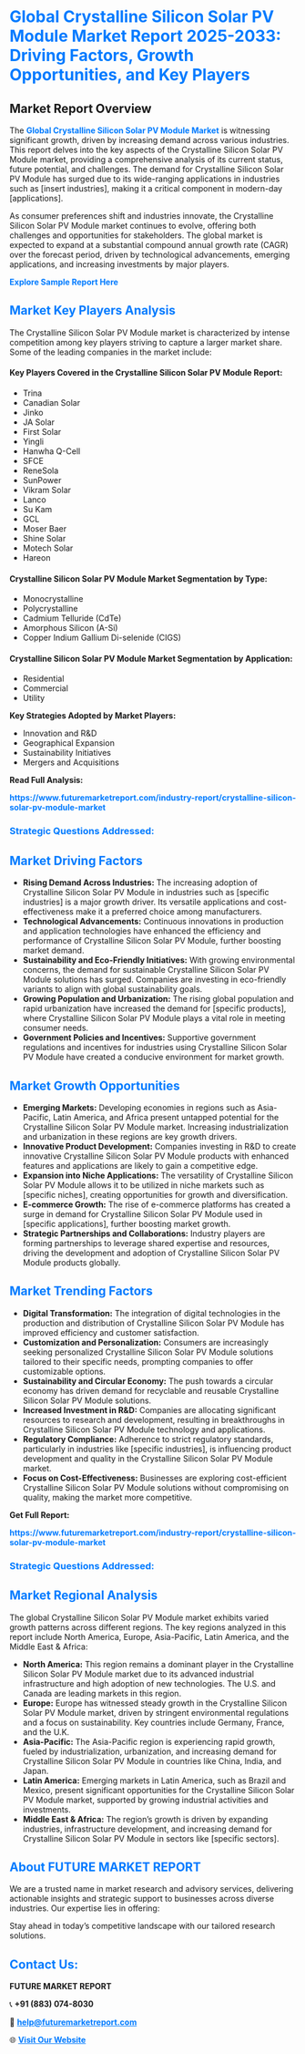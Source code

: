 <h1 style="color: #007BFF;">Global Crystalline Silicon Solar PV Module Market Report 2025-2033: Driving Factors, Growth Opportunities, and Key Players</h1>

<section id="overview">
<h2>Market Report Overview</h2>
<p>The <a href="https://www.futuremarketreport.com/industry-report/crystalline-silicon-solar-pv-module-market" style="color: #007BFF; text-decoration: none;"><strong>Global Crystalline Silicon Solar PV Module Market</strong></a> is witnessing significant growth, driven by increasing demand across various industries. This report delves into the key aspects of the Crystalline Silicon Solar PV Module market, providing a comprehensive analysis of its current status, future potential, and challenges. The demand for Crystalline Silicon Solar PV Module has surged due to its wide-ranging applications in industries such as [insert industries], making it a critical component in modern-day [applications].</p>
<p>As consumer preferences shift and industries innovate, the Crystalline Silicon Solar PV Module market continues to evolve, offering both challenges and opportunities for stakeholders. The global market is expected to expand at a substantial compound annual growth rate (CAGR) over the forecast period, driven by technological advancements, emerging applications, and increasing investments by major players.</p>
</section>

<section id="overview">
<p><a href="https://www.futuremarketreport.com/request-sample/reportId=50714" style="color: #007BFF; text-decoration: none;"><strong>Explore Sample Report Here</strong></a></p>
</section>

<section id="key-players">
<h2 style="color: #007BFF;">Market Key Players Analysis</h2>
<p>The Crystalline Silicon Solar PV Module market is characterized by intense competition among key players striving to capture a larger market share. Some of the leading companies in the market include:</p>
<h4>Key Players Covered in the Crystalline Silicon Solar PV Module Report:</h4>
<ul><li>Trina</li><li>Canadian Solar</li><li>Jinko</li><li>JA Solar</li><li>First Solar</li><li>Yingli</li><li>Hanwha Q-Cell</li><li>SFCE</li><li>ReneSola</li><li>SunPower</li><li>Vikram Solar</li><li>Lanco</li><li>Su Kam</li><li>GCL</li><li>Moser Baer</li><li>Shine Solar</li><li>Motech Solar</li><li>Hareon</li></ul>
<h4>Crystalline Silicon Solar PV Module Market Segmentation by Type:</h4>
<ul><li>Monocrystalline</li><li>Polycrystalline</li><li>Cadmium Telluride (CdTe)</li><li>Amorphous Silicon (A-Si)</li><li>Copper Indium Gallium Di-selenide (CIGS)</li></ul>

<h4>Crystalline Silicon Solar PV Module Market Segmentation by Application:</h4>
<ul><li>Residential</li><li>Commercial</li><li>Utility</li></ul>
<p><strong>Key Strategies Adopted by Market Players:</strong></p>
<ul>
<li>Innovation and R&D</li>
<li>Geographical Expansion</li>
<li>Sustainability Initiatives</li>
<li>Mergers and Acquisitions</li>
</ul>
</section>

<section>
<p><strong>Read Full Analysis: </strong></p><a href="https://www.futuremarketreport.com/industry-report/crystalline-silicon-solar-pv-module-market" style="color: #007BFF; text-decoration: none;"><strong>https://www.futuremarketreport.com/industry-report/crystalline-silicon-solar-pv-module-market</strong></a>
<h3 style="color: #007BFF;">Strategic Questions Addressed:</h3>
</section>

<section id="driving-factors">
<h2 style="color: #007BFF;">Market Driving Factors</h2>
<ul>
<li><strong>Rising Demand Across Industries:</strong> The increasing adoption of Crystalline Silicon Solar PV Module in industries such as [specific industries] is a major growth driver. Its versatile applications and cost-effectiveness make it a preferred choice among manufacturers.</li>
<li><strong>Technological Advancements:</strong> Continuous innovations in production and application technologies have enhanced the efficiency and performance of Crystalline Silicon Solar PV Module, further boosting market demand.</li>
<li><strong>Sustainability and Eco-Friendly Initiatives:</strong> With growing environmental concerns, the demand for sustainable Crystalline Silicon Solar PV Module solutions has surged. Companies are investing in eco-friendly variants to align with global sustainability goals.</li>
<li><strong>Growing Population and Urbanization:</strong> The rising global population and rapid urbanization have increased the demand for [specific products], where Crystalline Silicon Solar PV Module plays a vital role in meeting consumer needs.</li>
<li><strong>Government Policies and Incentives:</strong> Supportive government regulations and incentives for industries using Crystalline Silicon Solar PV Module have created a conducive environment for market growth.</li>
</ul>
</section>

<section id="growth-opportunities">
<h2 style="color: #007BFF;">Market Growth Opportunities</h2>
<ul>
<li><strong>Emerging Markets:</strong> Developing economies in regions such as Asia-Pacific, Latin America, and Africa present untapped potential for the Crystalline Silicon Solar PV Module market. Increasing industrialization and urbanization in these regions are key growth drivers.</li>
<li><strong>Innovative Product Development:</strong> Companies investing in R&D to create innovative Crystalline Silicon Solar PV Module products with enhanced features and applications are likely to gain a competitive edge.</li>
<li><strong>Expansion into Niche Applications:</strong> The versatility of Crystalline Silicon Solar PV Module allows it to be utilized in niche markets such as [specific niches], creating opportunities for growth and diversification.</li>
<li><strong>E-commerce Growth:</strong> The rise of e-commerce platforms has created a surge in demand for Crystalline Silicon Solar PV Module used in [specific applications], further boosting market growth.</li>
<li><strong>Strategic Partnerships and Collaborations:</strong> Industry players are forming partnerships to leverage shared expertise and resources, driving the development and adoption of Crystalline Silicon Solar PV Module products globally.</li>
</ul>
</section>

<section id="trending-factors">
<h2 style="color: #007BFF;">Market Trending Factors</h2>
<ul>
<li><strong>Digital Transformation:</strong> The integration of digital technologies in the production and distribution of Crystalline Silicon Solar PV Module has improved efficiency and customer satisfaction.</li>
<li><strong>Customization and Personalization:</strong> Consumers are increasingly seeking personalized Crystalline Silicon Solar PV Module solutions tailored to their specific needs, prompting companies to offer customizable options.</li>
<li><strong>Sustainability and Circular Economy:</strong> The push towards a circular economy has driven demand for recyclable and reusable Crystalline Silicon Solar PV Module solutions.</li>
<li><strong>Increased Investment in R&D:</strong> Companies are allocating significant resources to research and development, resulting in breakthroughs in Crystalline Silicon Solar PV Module technology and applications.</li>
<li><strong>Regulatory Compliance:</strong> Adherence to strict regulatory standards, particularly in industries like [specific industries], is influencing product development and quality in the Crystalline Silicon Solar PV Module market.</li>
<li><strong>Focus on Cost-Effectiveness:</strong> Businesses are exploring cost-efficient Crystalline Silicon Solar PV Module solutions without compromising on quality, making the market more competitive.</li>
</ul>
</section>

<section>
<p><strong>Get Full Report: </strong></p><a href="https://www.futuremarketreport.com/industry-report/crystalline-silicon-solar-pv-module-market" style="color: #007BFF; text-decoration: none;"><strong>https://www.futuremarketreport.com/industry-report/crystalline-silicon-solar-pv-module-market</strong></a>
<h3 style="color: #007BFF;">Strategic Questions Addressed:</h3>
</section>


<section id="regional-analysis">
<h2 style="color: #007BFF;">Market Regional Analysis</h2>
<p>The global Crystalline Silicon Solar PV Module market exhibits varied growth patterns across different regions. The key regions analyzed in this report include North America, Europe, Asia-Pacific, Latin America, and the Middle East & Africa:</p>
<ul>
<li><strong>North America:</strong> This region remains a dominant player in the Crystalline Silicon Solar PV Module market due to its advanced industrial infrastructure and high adoption of new technologies. The U.S. and Canada are leading markets in this region.</li>
<li><strong>Europe:</strong> Europe has witnessed steady growth in the Crystalline Silicon Solar PV Module market, driven by stringent environmental regulations and a focus on sustainability. Key countries include Germany, France, and the U.K.</li>
<li><strong>Asia-Pacific:</strong> The Asia-Pacific region is experiencing rapid growth, fueled by industrialization, urbanization, and increasing demand for Crystalline Silicon Solar PV Module in countries like China, India, and Japan.</li>
<li><strong>Latin America:</strong> Emerging markets in Latin America, such as Brazil and Mexico, present significant opportunities for the Crystalline Silicon Solar PV Module market, supported by growing industrial activities and investments.</li>
<li><strong>Middle East & Africa:</strong> The region’s growth is driven by expanding industries, infrastructure development, and increasing demand for Crystalline Silicon Solar PV Module in sectors like [specific sectors].</li>
</ul>
</section>

<footer>
<h2 style="color: #007BFF;">About FUTURE MARKET REPORT</h2>
<p>We are a trusted name in market research and advisory services, delivering actionable insights and strategic support to businesses across diverse industries. Our expertise lies in offering:</p>

<p>Stay ahead in today’s competitive landscape with our tailored research solutions.</p>

<h2 style="color: #007BFF;">Contact Us:</h2>
<p><strong>FUTURE MARKET REPORT</strong></p>
<p>📞 <strong>+91 (883) 074-8030</strong></p>
<p>📧 <strong><a href="mailto:help@futuremarketreport.com" style="color: #007BFF;">help@futuremarketreport.com</a></strong></p>
<p>🌐 <strong><a href="https://www.futuremarketreport.com/" style="color: #007BFF;">Visit Our Website</a></strong></p>
</footer>